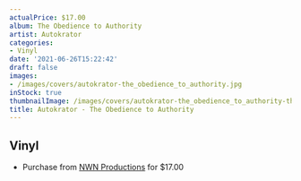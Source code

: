 ```yaml
---
actualPrice: $17.00
album: The Obedience to Authority
artist: Autokrator
categories:
- Vinyl
date: '2021-06-26T15:22:42'
draft: false
images:
- /images/covers/autokrator-the_obedience_to_authority.jpg
inStock: true
thumbnailImage: /images/covers/autokrator-the_obedience_to_authority-thumb.jpg
title: Autokrator - The Obedience to Authority
---
```


## Vinyl
* Purchase from [NWN Productions](http://shop.nwnprod.com/index.php?route=product/product&path=75&product_id=3766&sort=pd.name&order=ASC) for $17.00
